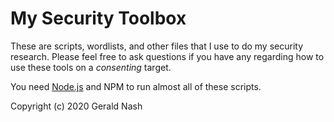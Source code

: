 # My Security Toolbox
These are scripts, wordlists, and other files that I use to do my security research. Please feel free to ask questions if you have any regarding how to use these tools on a *consenting* target.  

You need [Node.js](https://nodejs.org/en/) and NPM to run almost all of these scripts.

Copyright (c) 2020 Gerald Nash